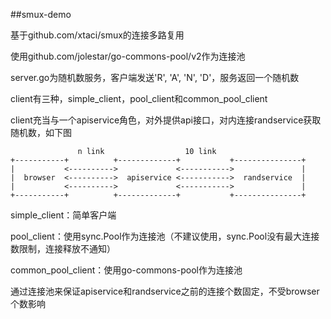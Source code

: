 ##smux-demo

基于github.com/xtaci/smux的连接多路复用

使用github.com/jolestar/go-commons-pool/v2作为连接池

server.go为随机数服务，客户端发送'R', 'A', 'N', 'D'，服务返回一个随机数

client有三种，simple_client，pool_client和common_pool_client

client充当与一个apiservice角色，对外提供api接口，对内连接randservice获取随机数，如下图

```text
               n link                  10 link
+-----------+          +-------------+           +---------------+
|           <---------->             <----------->               |
|  browser  <---------->  apiservice <----------->  randservice  |
|           <---------->             <----------->               |
+-----------+          +-------------+           +---------------+
```



simple_client：简单客户端

pool_client：使用sync.Pool作为连接池（不建议使用，sync.Pool没有最大连接数限制，连接释放不通知）

common_pool_client：使用go-commons-pool作为连接池

通过连接池来保证apiservice和randservice之前的连接个数固定，不受browser个数影响
